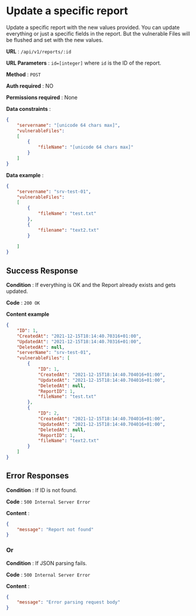 # Update a specific report

Update a specific report with the new values provided. You can update everything or just a specific fields in the report. But the vulnerable Files will be flushed and set with the new values.

**URL** : `/api/v1/reports/:id`

**URL Parameters** : `id=[integer]` where `id` is the ID of the report.

**Method** : `POST`

**Auth required** : NO

**Permissions required** : None

**Data constraints** :

```json
{
    "servername": "[unicode 64 chars max]",
    "vulnerableFiles": 
    [
        {
            "fileName": "[unicode 64 chars max]"
        }       
    ]
}
```

**Data example** :

```json
{
    "servername": "srv-test-01",
    "vulnerableFiles": 
    [
        {
            "fileName": "test.txt"
        },
        {
            "filename": "text2.txt"
        }
        
    ]
}
```

## Success Response

**Condition** : If everything is OK and the Report already exists and gets updated.

**Code** : `200 OK`

**Content example**

```json
{
    "ID": 1,
    "CreatedAt": "2021-12-15T18:14:40.70316+01:00",
    "UpdatedAt": "2021-12-15T18:14:40.70316+01:00",
    "DeletedAt": null,
    "serverName": "srv-test-01",
    "vulnerableFiles": [
        {
            "ID": 1,
            "CreatedAt": "2021-12-15T18:14:40.704016+01:00",
            "UpdatedAt": "2021-12-15T18:14:40.704016+01:00",
            "DeletedAt": null,
            "ReportID": 1,
            "fileName": "test.txt"
        },
        {
            "ID": 2,
            "CreatedAt": "2021-12-15T18:14:40.704016+01:00",
            "UpdatedAt": "2021-12-15T18:14:40.704016+01:00",
            "DeletedAt": null,
            "ReportID": 1,
            "fileName": "text2.txt"
        }
    ]
}
```

## Error Responses

**Condition** : If ID is not found.

**Code** : `500 Internal Server Error`

**Content** : 
```json
{
    "message": "Report not found"
}
```

### Or

**Condition** : If JSON parsing fails.

**Code** : `500 Internal Server Error`

**Content** :

```json
{
    "message": "Error parsing request body"
}
```